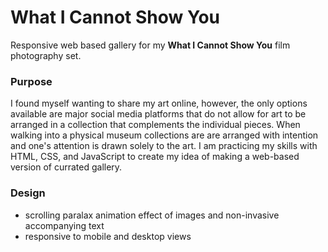 <h1>What I Cannot Show You</h1>
 Responsive web based gallery for my <b>What I Cannot Show You</b> film photography set.

<h3>Purpose</h3>
I found myself wanting to share my art online, however, the only options available are major social media platforms that do not allow for art to be arranged in a collection that complements the individual pieces. When walking into a physical museum collections are are arranged with intention and one's attention is drawn solely to the art. I am practicing my skills with HTML, CSS, and JavaScript to create my idea of making a web-based version of currated gallery.

<h3>Design</h3>
<ul>
    <li>scrolling paralax animation effect of images and non-invasive accompanying text</li>
    <li>responsive to mobile and desktop views</li>
 </ul>